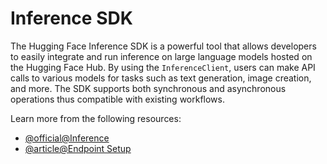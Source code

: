 # Inference SDK

The Hugging Face Inference SDK is a powerful tool that allows developers to easily integrate and run inference on large language models hosted on the Hugging Face Hub. By using the `InferenceClient`, users can make API calls to various models for tasks such as text generation, image creation, and more. The SDK supports both synchronous and asynchronous operations thus compatible with existing workflows. 

Learn more from the following resources:

- [@official@Inference](https://huggingface.co/docs/huggingface_hub/en/package_reference/inference_client)
- [@article@Endpoint Setup](https://www.npmjs.com/package/@huggingface/inference)
